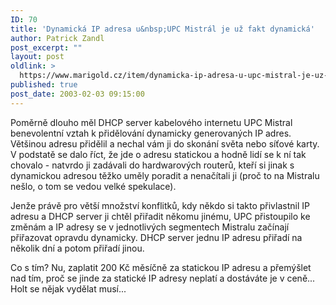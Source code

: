 ```yaml
---
ID: 70
title: 'Dynamická IP adresa u&nbsp;UPC Mistrál je už fakt dynamická'
author: Patrick Zandl
post_excerpt: ""
layout: post
oldlink: >
  https://www.marigold.cz/item/dynamicka-ip-adresa-u-upc-mistral-je-uz-fakt-dynamicka
published: true
post_date: 2003-02-03 09:15:00
---
```

<p>
Poměrně dlouho měl DHCP server kabelového internetu UPC Mistral benevolentní vztah k přidělování dynamicky generovaných IP adres. Většinou adresu přidělil a nechal vám ji do skonání světa nebo síťové karty. V podstatě se dalo říct, že jde o adresu statickou a hodně lidí se k ní tak chovalo - natvrdo ji zadávali do hardwarových routerů, kteří si jinak s dynamickou adresou těžko uměly poradit a nenačítali ji (proč to na Mistralu nešlo, o tom se vedou velké spekulace).</p>

<p>
Jenže právě pro větší množství konflitků, kdy někdo si takto přivlastnil IP adresu a DHCP server ji chtěl přiřadit někomu jinému, UPC přistoupilo ke změnám a IP adresy se v jednotlivých segmentech Mistralu začínají přiřazovat opravdu dynamicky. DHCP server jednu IP adresu přiřadí na několik dní a potom přiřadí jinou. </p>

<p>
Co s tím? Nu, zaplatit 200 Kč měsíčně za statickou IP adresu a přemýšlet nad tím, proč se jinde za statické IP adresy neplatí a dostáváte je v ceně... Holt se nějak vydělat musí...</p>
